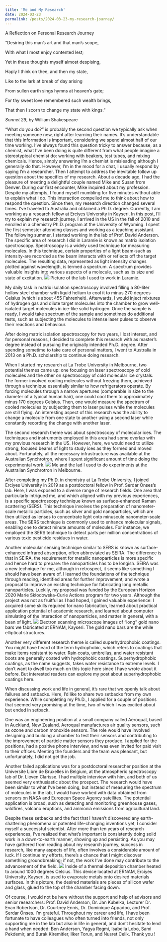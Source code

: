 ```yaml
---
title: 'Me and My Research'
date: 2024-03-23
permalink: /posts/2024-03-23-my-research-journey/ 
---
```

A Reflection on Personal Research Journey


“Desiring this man’s art and that man’s scope,

With what I most enjoy contented lest;

Yet in these thoughts myself almost despising,

Haply I think on thee, and then my state,

Like to the lark at break of day arising

From sullen earth sings hymns at heaven’s gate;

For thy sweet love remembered such wealth brings,

That then I scorn to change my state with kings.”


*Sonnet 29*, by William Shakespeare

“What do you do?” is probably the second question we typically ask when meeting someone new, right after learning their names. It’s understandable that this information is important, considering we spend almost half of our time working.
I’ve always found this question tricky to answer because, as a chemist, what I’ve been doing is quite different from what people imagine a stereotypical chemist do: working with beakers, test tubes, and mixing chemicals. Hence, simply answering I’m a chemist is misleading although I generally do that. However, I’m in the mood for a chat, I usually respond by saying I’m a researcher. Then I attempt to address the inevitable follow up question about the specifics of my research.
About a decade ago, I had the pleasure of meeting a delightful couple named Mike and Susan from Denver. During our first encounter, Mike inquired about my profession. Despite my attempts, I found myself mumbling for five minutes without able to explain what I do. This interaction compelled me to think about how to respond the question.
Since then, my research direction changed several times. I’ve traveled to Australia and obtained a Ph.D. degree. Currently, I am working as a research fellow at Erciyes University in Kayseri. In this post, I’ll try to explain my research journey.
I arrived in the US in the fall of 2010 and enrolled in a chemistry Ph.D. program at the University of Wyoming. I spent the first semester attending classes and working as a teaching assistant. The following summer, I started working in the lab of Prof. David Anderson.
The specific area of research I did in Laramie is known as matrix isolation spectroscopy. Spectroscopy is a widely used technique for measuring molecules. In this technique, certain properties of a light beam-such as intensity-are recorded as the beam interacts with or reflects off the target molecules. The resulting data, represented as light intensity changes plotted against wavelength, is termed a spectrum. A spectrum provides valuable insights into various aspects of a molecule, such as its size and state of excitation.
![](/images/Laramie_lab1.jpg)
Picture of the lab I used to work in Laramie.


My daily task in matrix isolation spectroscopy involved filling a 80-liter hollow steel chamber with liquid helium to cool it to minus 270 degrees Celsius (which is about 455 Fahrenheit). Afterwards, I would inject mixtures of hydrogen gas and dilute target molecules into the chamber to grow well-isolated target molecules in ice-like solid hydrogen. Once the sample is ready, I would take spectrum of the sample and sometimes do additional tests, such as subjecting the molecules to intense laser pulses to observe their reactions and behaviour.

After doing matrix isolation spectroscopy for two years, I lost interest, and for personal reasons, I decided to complete this research with as master’s degree instead of pursuing the originally intended Ph.D. degree. After spending sometime to take care of personal matters, I went to Australia in 2013 on a Ph.D. scholarship to continue doing research.

When I started my research at La Trobe University in Melbourne, two potential themes came up: one focusing on laser spectroscopy of cold molecules and the other on spectroscopy of cold molecular ice crystals. The former involved cooling molecules without freezing them, achieved through a technique essentially similar to how refrigerators operate. By forcing molecules through a narrow apertures (comparable in size to the diameter of a typical human hair), one could cool them to approximately minus 170 degrees Celsius. Then, one would measure the spectrum of cooled molecules by subjecting them to laser pulses while the molecules are still flying. An interesting aspect of this research was the ability to change a molecule from one state to another using a second laser while constantly recording the change with another laser.

The second research theme was about spectroscopy of molecular ices. The techniques and instruments employed in this area had some overlap with my previous research in the US. However, here, we would need to utilize strong, focused beams of light to study ices as they formed and moved about. Fortunately, all the necessary infrastructure was available at the Australian Synchrotron, where I spent significant amount of time doing the experimental work.
![](/images/Synchrotron-my-photo.jpg)
Me and the lad I used to do experiments at the Australian Synchrotron in Melbourne.

After completing my Ph.D. in chemistry at La Trobe University, I joined Erciyes University in 2019 as a postdoctoral fellow in Prof. Serdar Önses’s lab. Here, I was exposed to a diverse range of research fields. One area that particularly intrigued me, and which aligned with my previous experiences, is a specific spectroscopy technique known as surface-enhanced Raman scattering (SERS). This technique involves the preparation of nanometer-scale metallic particles, such as silver and gold nanoparticles, which are then utilized as lenses to concentrate light onto minuscule nanometer-scale areas. The SERS technique is commonly used to enhance molecular signals, enabling one to detect minute amounts of molecules. For instance, we employed the SERS technique to detect parts per million concentrations of various toxic pesticide residues in water.

Another molecular sensing technique similar to SERS is known as surface-enhanced infrared absorption, often abbreviated as SEIRA. The difference is that in SEIRA, the requirement for metallic nanoparticles is more specific and hence hard to prepare: the nanoparticles has to be longish. SEIRA was a new technique for me, although in retrospect, it seems like something I should have been aware of. I learned the foundations of the technique through reading, identified areas for further improvement, and wrote a proposal to improve an existing technique for fabricating long metallic nanoparticles. Luckily, my proposal was funded by the European Horizon 2020 Marie Skłodowska-Curie Actions program for two years. Although the project was not as fruitful as I had hoped, I gained valuable experience: I acquired some skills required for nano fabrication, learned about practical application potential of academic research, and learned about computer simulating of the interaction of nanoparticles, and matter in general, with a bean of light. 
![](/images/SEM-images.jpg)
Electron scanning microscope images of “long” gold nano bars we fabricated at ERNAM, Kayseri. The gold nano bars are the while elliptical structures.

Another very different research theme is called superhydrophobic coatings. You might have heard of the term hydrophobic, which refers to coatings that make items resistant to water. Rain coats, umbrellas, and water resistant boots are generally coated with hydrophobic coatings. Superhydrophobic coatings, as the name suggests, takes water resistance to extreme levels. I don’t want to dwell too much on this topic here since I have wrote about it before. But interested readers can explore my post about superhydrophobic coatings here.

When discussing work and life in general, it’s rare that we openly talk about failures and setbacks. Here, I’d like to share two setbacks from my own experience.
While completing my Ph.D., I applied for a couple of positions that seemed very promising at the time, two of which I was excited about but ended in setback.

One was an engineering position at a small company called Aeroqual, based in Auckland, New Zealand. Aeroqual manufactures air quality sensors, such as ozone and carbon monoxide sensors. The role would have involved designing and building a chamber to test their sensors and contributing to the improvement of particle matter sensors they produce. I applied for the positions, had a positive phone interview, and was even invited for paid visit to their offices. Meeting the founders and the team was pleasant, but unfortunately, I did not get the job.

Another failed applications was for a postdoctoral researcher position at the Universite Libre de Bruxelles in Belgium, at the atmospheric spectroscopy lab of Dr. Lieven Clarisse. I had multiple interview with him, and both of us seemed very enthusiastic about the prospect. The research would have been similar to what I’ve been doing, but instead of measuring the spectrum of molecules in the lab, I would have worked with data obtained from sensors on NASA and European Space Agency satellites. The potential application is broad, such as detecting and monitoring greenhouse gases, wildfires, volcano eruptions, and ammonia emissions from agricultural land.

Despite these setbacks and the fact that I haven’t discovered any earth-shattering phenomena or patented life-changing inventions yet, I consider myself a successful scientist. After more than ten years of research experiences, I’ve realized that what’s important is consistently doing solid work in a down-to-earth manner, showing up and persisting. As you may have gathered from reading about my research journey, success in research, like many aspects of life, often involves a considerable amount of luck. If I continue my efforts, there’s a chance that I might discover something groundbreaking; if not, the work I’ve done may contribute to the advancement of the field. 
![](/images/CVD-picture1.jpg)
Inside of a thermal deposition chamber heated to around 1000 degrees Celsius. This device located at ERNAM, Erciyes University, Kayseri, is used to evaporate metals onto desired materials surfaces. In this picture, the desired materials are pieces of silicon wafer and glass, glued to the top of the chamber facing down.


Of course, I would not be here without the support and help of advisors and senior researchers: Prof. David Anderson, Dr. Jan Kubelka, Lecturer Dr. Evan Robertson, Dr. Courtney Ennis, Dr. Dominique Appadoo, and Prof. Serdar Önses. I’m grateful.
Throughout my career and life, I have been fortunate to have colleagues who often turned into friends, not only supporting me in the lab but also in life in general, and don’t hesitate to lend a hand when needed: Ben Anderson, Yagya Regmi, Isabella Lobo, Sami Pekdemir, and Burak Kiremitler, Ilker Torun, and Nusret Celik. Thank you !
